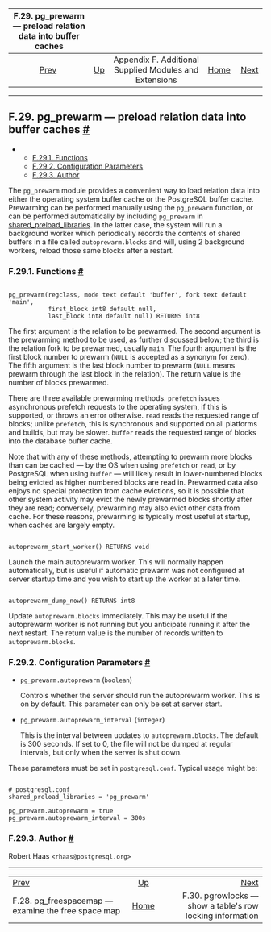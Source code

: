 <!--?xml version="1.0" encoding="UTF-8" standalone="no"?-->

|            F.29. pg\_prewarm — preload relation data into buffer caches           |                                                                             |                                                        |                                                       |                                                                                      |
| :-------------------------------------------------------------------------------: | :-------------------------------------------------------------------------- | :----------------------------------------------------: | ----------------------------------------------------: | -----------------------------------------------------------------------------------: |
| [Prev](pgfreespacemap.html "F.28. pg_freespacemap — examine the free space map")  | [Up](contrib.html "Appendix F. Additional Supplied Modules and Extensions") | Appendix F. Additional Supplied Modules and Extensions | [Home](index.html "PostgreSQL 17devel Documentation") |  [Next](pgrowlocks.html "F.30. pgrowlocks — show a table's row locking information") |

***

## F.29. pg\_prewarm — preload relation data into buffer caches [#](#PGPREWARM)

*   *   [F.29.1. Functions](pgprewarm.html#PGPREWARM-FUNCS)
    *   [F.29.2. Configuration Parameters](pgprewarm.html#PGPREWARM-CONFIG-PARAMS)
    *   [F.29.3. Author](pgprewarm.html#PGPREWARM-AUTHOR)

[]()

The `pg_prewarm` module provides a convenient way to load relation data into either the operating system buffer cache or the PostgreSQL buffer cache. Prewarming can be performed manually using the `pg_prewarm` function, or can be performed automatically by including `pg_prewarm` in [shared\_preload\_libraries](runtime-config-client.html#GUC-SHARED-PRELOAD-LIBRARIES). In the latter case, the system will run a background worker which periodically records the contents of shared buffers in a file called `autoprewarm.blocks` and will, using 2 background workers, reload those same blocks after a restart.

### F.29.1. Functions [#](#PGPREWARM-FUNCS)

```

pg_prewarm(regclass, mode text default 'buffer', fork text default 'main',
           first_block int8 default null,
           last_block int8 default null) RETURNS int8
```

The first argument is the relation to be prewarmed. The second argument is the prewarming method to be used, as further discussed below; the third is the relation fork to be prewarmed, usually `main`. The fourth argument is the first block number to prewarm (`NULL` is accepted as a synonym for zero). The fifth argument is the last block number to prewarm (`NULL` means prewarm through the last block in the relation). The return value is the number of blocks prewarmed.

There are three available prewarming methods. `prefetch` issues asynchronous prefetch requests to the operating system, if this is supported, or throws an error otherwise. `read` reads the requested range of blocks; unlike `prefetch`, this is synchronous and supported on all platforms and builds, but may be slower. `buffer` reads the requested range of blocks into the database buffer cache.

Note that with any of these methods, attempting to prewarm more blocks than can be cached — by the OS when using `prefetch` or `read`, or by PostgreSQL when using `buffer` — will likely result in lower-numbered blocks being evicted as higher numbered blocks are read in. Prewarmed data also enjoys no special protection from cache evictions, so it is possible that other system activity may evict the newly prewarmed blocks shortly after they are read; conversely, prewarming may also evict other data from cache. For these reasons, prewarming is typically most useful at startup, when caches are largely empty.

```

autoprewarm_start_worker() RETURNS void
```

Launch the main autoprewarm worker. This will normally happen automatically, but is useful if automatic prewarm was not configured at server startup time and you wish to start up the worker at a later time.

```

autoprewarm_dump_now() RETURNS int8
```

Update `autoprewarm.blocks` immediately. This may be useful if the autoprewarm worker is not running but you anticipate running it after the next restart. The return value is the number of records written to `autoprewarm.blocks`.

### F.29.2. Configuration Parameters [#](#PGPREWARM-CONFIG-PARAMS)

*   `pg_prewarm.autoprewarm` (`boolean`)[]()

    Controls whether the server should run the autoprewarm worker. This is on by default. This parameter can only be set at server start.

<!---->

*   `pg_prewarm.autoprewarm_interval` (`integer`)[]()

    This is the interval between updates to `autoprewarm.blocks`. The default is 300 seconds. If set to 0, the file will not be dumped at regular intervals, but only when the server is shut down.

These parameters must be set in `postgresql.conf`. Typical usage might be:

```

# postgresql.conf
shared_preload_libraries = 'pg_prewarm'

pg_prewarm.autoprewarm = true
pg_prewarm.autoprewarm_interval = 300s
```

### F.29.3. Author [#](#PGPREWARM-AUTHOR)

Robert Haas `<rhaas@postgresql.org>`

***

|                                                                                   |                                                                             |                                                                                      |
| :-------------------------------------------------------------------------------- | :-------------------------------------------------------------------------: | -----------------------------------------------------------------------------------: |
| [Prev](pgfreespacemap.html "F.28. pg_freespacemap — examine the free space map")  | [Up](contrib.html "Appendix F. Additional Supplied Modules and Extensions") |  [Next](pgrowlocks.html "F.30. pgrowlocks — show a table's row locking information") |
| F.28. pg\_freespacemap — examine the free space map                               |            [Home](index.html "PostgreSQL 17devel Documentation")            |                            F.30. pgrowlocks — show a table's row locking information |
